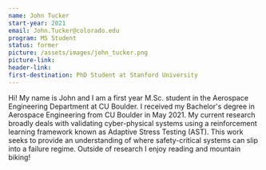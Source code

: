 ```yaml
---
name: John Tucker
start-year: 2021
email: John.Tucker@colorado.edu
program: MS Student
status: former
picture: /assets/images/john_tucker.png
picture-link: 
header-link: 
first-destination: PhD Student at Stanford University
---
```


Hi! My name is John and I am a first year M.Sc. student in the Aerospace Engineering Department at CU Boulder. I received my Bachelor's degree in Aerospace Engineering from CU Boulder in May 2021. My current research broadly deals with validating cyber-physical systems using a reinforcement learning framework known as Adaptive Stress Testing (AST). This work seeks to provide an understanding of where safety-critical systems can slip into a failure regime. Outside of research I enjoy reading and mountain biking!
